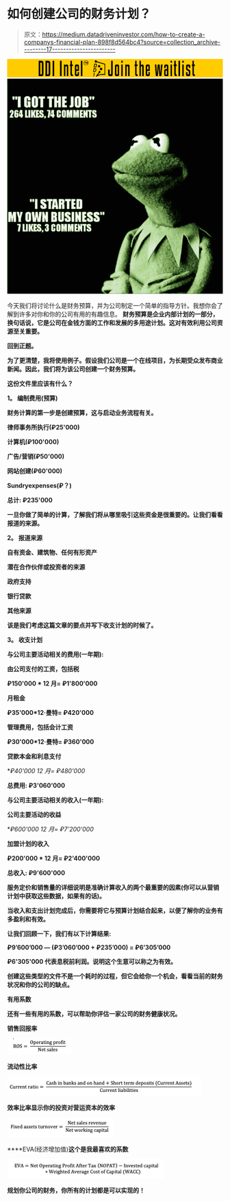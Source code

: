 # 如何创建公司的财务计划？

> 原文：<https://medium.datadriveninvestor.com/how-to-create-a-companys-financial-plan-898f8d564bc4?source=collection_archive---------17----------------------->

[![](img/7de883102f141ce3e74e47bb6d05bbe9.png)](http://www.track.datadriveninvestor.com/DDIBeta11-23)![](img/f67a1a8d98fdbb4be0c7d811055bea15.png)

今天我们将讨论什么是财务预算，并为公司制定一个简单的指导方针。我想你会了解到许多对你和你的公司有用的有趣信息。
**财务预算是企业内部计划的一部分，换句话说，它是公司在金钱方面的工作和发展的多用途计划。这对有效利用公司资源至关重要。**

**回到正题。**

**为了更清楚，我将使用例子。假设我们公司是一个在线项目，为长期受众发布商业新闻。因此，我们将为该公司创建一个财务预算。**

**这份文件里应该有什么？**

****1。** **编制费用(预算)****

**财务计算的第一步是创建预算，这与启动业务流程有关。**

**律师事务所执行(₽25'000)**

**计算机(₽100'000)**

**广告/营销(₽50'000)**

**网站创建(₽60'000)**

**Sundryexpenses(₽？)**

**总计: ₽235'000**

**一旦你做了简单的计算，了解我们将从哪里吸引这些资金是很重要的。让我们看看报道的来源。**

****2。** **报道来源****

**自有资金、建筑物、任何有形资产**

**潜在合作伙伴或投资者的来源**

**政府支持**

**银行贷款**

**其他来源**

**该是我们考虑这篇文章的要点并写下收支计划的时候了。**

****3。** **收支计划****

**与公司主要活动相关的费用(一年期):**

**由公司支付的工资，包括税**

**₽150'000 * 12 月= ₽1'800'000**

**月租金**

**₽35'000*12·曼特= ₽420'000**

**管理费用，包括会计工资**

**₽30'000*12·曼特= ₽360'000**

**贷款本金和利息支付**

**₽40'000 *12 月= ₽480'000**

**总费用: ₽3'060'000**

**与公司主要活动相关的收入(一年期):**

**公司主要活动的收益**

**₽600'000 *12 月= ₽7'200'000**

**加盟计划的收入**

**₽200'000 * 12 月= ₽2'400'000**

**总收入: ₽9'600'000**

**服务定价和销售量的详细说明是准确计算收入的两个最重要的因素(你可以从营销计划中获取这些数据，如果有的话)。**

**当收入和支出计划完成后，你需要将它与预算计划结合起来，以便了解你的业务有多盈利和有效。**

**让我们回顾一下，我们有以下计算结果:**

**₽9’600’000 — (₽3’060’000 + ₽235’000) = ₽6’305’000**

**₽6'305'000 代表息税前利润。说明这个生意可以称之为有效。**

**创建这些类型的文件不是一个耗时的过程，但它会给你一个机会，看看当前的财务状况和你的公司的缺点。**

****有用系数****

**还有一些有用的系数，可以帮助你评估一家公司的财务健康状况。**

****销售回报率****

**![](img/c51d91e5d7d0c0bde37213bec1b8056b.png)**

****流动性比率****

**![](img/7415a4b1ca472495eb2eb886a68ed9a5.png)**

**效率比率显示你的投资对营运资本的效率**

**![](img/ae90bdc7cdea52eaa0f8ee675e2b2e4c.png)**

****EVA(经济增加值)**这个是我最喜欢的系数**

**![](img/2e4fae5f4bc7bd371dcb871f97b9967c.png)**

**规划你公司的财务，你所有的计划都是可以实现的！**
